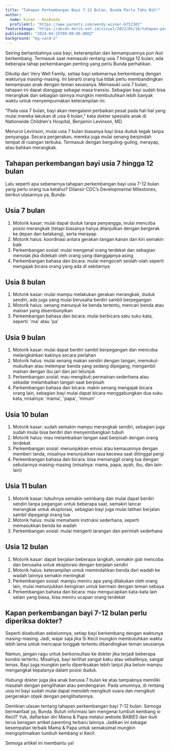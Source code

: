 ```yaml
---
title: "Tahapan Perkembangan Bayi 7-12 Bulan, Bunda Perlu Tahu Nih!"
author:
  name: Kinan - HaiBunda
  profileUrl: "https://www.parents.com/wendy-wisner-6752382"
featureImage: "https://akcdn.detik.net.id/visual/2023/05/16/tahapan-perkembangan-bayi-7-12-bulan-bunda-perlu-tahu-nih_11.jpeg?w=720&q=90"
publishedAt: "2024-04-25T09:00:00.000Z"
background: "bg-card-2"
---
```


Seiring bertambahnya usia bayi, keterampilan dan kemampuannya pun ikut berkembang. Termasuk saat memasuki rentang usia 7 hingga 12 bulan, ada beberapa tahap perkembangan penting yang perlu Bunda perhatikan.

Dikutip dari Very Well Family, setiap bayi sebenarnya berkembang dengan waktunya masing-masing. Ini berarti orang tua tidak perlu membandingkan kemampuan anak dengan teman seusianya.
Memasuki usia 7 bulan, tahapan ini dapat dianggap sebagai masa transisi. Sebagian bayi sudah bisa merangkak dan sebagian lainnya mungkin membutuhkan lebih banyak waktu untuk menyempurnakan keterampilan ini.

"Pada usia 7 bulan, bayi akan mengalami perbaikan pesat pada hal-hal yang mulai mereka lakukan di usia 6 bulan," kata dokter spesialis anak di Nationwide Children's Hospital, Benjamin Levinson, MD.

Menurut Levinson, mulai usia 7 bulan biasanya bayi bisa duduk tegak tanpa penyangga. Secara pergerakan, mereka juga mulai senang berpindah tempat di ruangan terbuka. Termasuk dengan berguling-guling, merayap, atau bahkan merangkak.

## Tahapan perkembangan bayi usia 7 hingga 12 bulan

Lalu seperti apa sebenarnya tahapan perkembangan bayi usia 7-12 bulan yang perlu orang tua ketahui? Dilansir CDC’s Developmental Milestones, berikut ulasannya ya, Bunda:

## Usia 7 bulan

1. Motorik kasar: mulai dapat duduk tanpa penyangga, mulai mencoba posisi merangkak (tetapi biasanya hanya dilanjutkan dengan bergerak ke depan dan belakang), serta merayap
2. Motorik halus: koordinasi antara gerakan tangan kanan dan kiri semakin baik
3. Perkembangan sosial: mulai mengenal orang terdekat dan sebagian menolak jika didekati oleh orang yang dianggapnya asing
4. Perkembangan bahasa dan bicara: mulai mengoceh seolah-olah seperti mengajak bicara orang yang ada di sekitarnya

## Usia 8 bulan

1. Motorik kasar: mulai mampu melakukan gerakan merangkak, duduk sendiri, ada juga yang mulai berusaha berdiri sambil berpegangan
2. Motorik halus: senang menunjuk ke benda tertentu, mencari benda atau mainan yang disembunyikan
3. Perkembangan bahasa dan bicara: mulai berbicara satu suku kata, seperti: 'ma' atau 'pa'

## Usia 9 bulan

1. Motorik kasar: mulai dapat berdiri sambil berpegangan dan mencoba melangkahkan kakinya secara perlahan
2. Motorik halus: mulai senang makan sendiri dengan tangan, memukul-mukulkan atau melempar benda yang sedang dipegang, mengambil mainan dengan ibu jari dan jari telunjuk
3. Perkembangan sosial: mau mengikuti permainan sederhana atau sekadar melambaikan tangan saat berpisah
4. Perkembangan bahasa dan bicara: makin senang mengajak bicara orang lain, sebagian bayi mulai dapat bicara menggabungkan dua suku kata, misalnya: 'mama', 'papa', 'minum'

## Usia 10 bulan

1. Motorik kasar: sudah semakin mampu merangkak sendiri, sebagian juga sudah mulai bisa berdiri dan menyeimbangkan tubuh
2. Motorik halus: mau melambaikan tangan saat berpisah dengan orang terdekat
3. Perkembangan sosial: menunjukkan emosi atau kemauannya dengan memberi tanda, misalnya menunjukkan rasa kecewa saat ditinggal pergi
4. Perkembangan bahasa dan bicara: bisa memanggil orang tua dengan sebutannya masing-masing (misalnya: mama, papa, ayah, ibu, dan lain-lain)

## Usia 11 bulan

1. Motorik kasar: tubuhnya semakin seimbang dan mulai dapat berdiri sendiri tanpa pegangan untuk beberapa saat, semakin lancar merangkak untuk eksplorasi, sebagian bayi juga mulai latihan berjalan sambil dipegangi orang tua
2. Motorik halus: mulai memahami instruksi sederhana, seperti memasukkan benda ke wadah
3. Perkembangan sosial: mulai mengerti larangan dan perintah sederhana

## Usia 12 bulan

1. Motorik kasar: dapat berjalan beberapa langkah, semakin giat mencoba dan berusaha untuk eksplorasi dengan berjalan sendiri
2. Motorik halus: keterampilan untuk memindahkan benda dari wadah ke wadah lainnya semakin meningkat
3. Perkembangan sosial: mampu meniru apa yang dilakukan oleh orang lain, mulai menunjukkan keinginan untuk bermain dengan teman sebaya
4. Perkembangan bahasa dan bicara: mau mengucapkan kata-kata lain selain yang biasa, bisa meniru ucapan orang terdekat

## Kapan perkembangan bayi 7-12 bulan perlu diperiksa dokter?

Seperti disebutkan sebelumnya, setiap bayi berkembang dengan waktunya masing-masing. Jadi, wajar saja jika Si Kecil mungkin membutuhkan waktu lebih lama untuk mencapai tonggak tertentu dibandingkan teman seusianya.

Namun, jangan ragu untuk berkonsultasi ke dokter jika terjadi beberapa kondisi tertentu. Misalnya, bayi terlihat sangat kaku atau sebaliknya, sangat lemas. Bayi juga mungkin perlu diperiksakan lebih lanjut jika belum mampu mengangkat kepalanya dalam posisi duduk.

Hubungi dokter juga jika anak berusia 7 bulan ke atas tampaknya memiliki masalah dengan penglihatan atau pendengaran. Pada umumnya, di rentang usia ini bayi sudah mulai dapat menoleh mengikuti suara dan mengikuti pergerakan objek dengan penglihatannya.

Demikian ulasan tentang tahapan perkembangan bayi 7-12 bulan. Semoga bermanfaat ya, Bunda.
Butuh informasi lain mengenai tumbuh kembang si Kecil? Yuk, daftarkan diri Mama & Papa melalui website BABIES dan ikuti terus beragam artikel parenting terbaru lainnya. Jadikan ini sebagai kesempatan terbaik Mama & Papa untuk semaksimal mungkin mengoptimalkan tumbuh kembang si Kecil.

Semoga artikel ini membantu ya!
